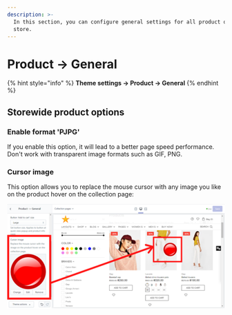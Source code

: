 ```yaml
---
description: >-
  In this section, you can configure general settings for all product on your
  store.
---
```


# Product -> General

{% hint style="info" %}
**Theme settings -> Product -> General**
{% endhint %}

## Storewide product options

### **Enable format 'PJPG'**

&#x20;If you enable this option, it will lead to a better page speed performance. Don't work with transparent image formats such as GIF, PNG.

### Cursor image

&#x20;This option allows you to replace the mouse cursor with any image you like on the product hover on the collection page:

![](../.gitbook/assets/07-08-cursor-image.png)

